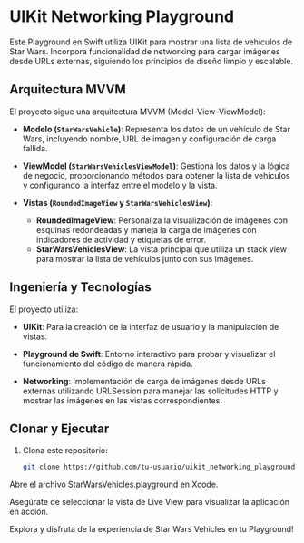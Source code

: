 # UIKit Networking Playground

Este Playground en Swift utiliza UIKit para mostrar una lista de vehículos de Star Wars. Incorpora funcionalidad de networking para cargar imágenes desde URLs externas, siguiendo los principios de diseño limpio y escalable.

## Arquitectura MVVM

El proyecto sigue una arquitectura MVVM (Model-View-ViewModel):

- **Modelo (`StarWarsVehicle`)**: Representa los datos de un vehículo de Star Wars, incluyendo nombre, URL de imagen y configuración de carga fallida.
  
- **ViewModel (`StarWarsVehiclesViewModel`)**: Gestiona los datos y la lógica de negocio, proporcionando métodos para obtener la lista de vehículos y configurando la interfaz entre el modelo y la vista.

- **Vistas (`RoundedImageView` y `StarWarsVehiclesView`)**:
  - **RoundedImageView**: Personaliza la visualización de imágenes con esquinas redondeadas y maneja la carga de imágenes con indicadores de actividad y etiquetas de error.
  - **StarWarsVehiclesView**: La vista principal que utiliza un stack view para mostrar la lista de vehículos junto con sus imágenes.

## Ingeniería y Tecnologías

El proyecto utiliza:

- **UIKit**: Para la creación de la interfaz de usuario y la manipulación de vistas.
  
- **Playground de Swift**: Entorno interactivo para probar y visualizar el funcionamiento del código de manera rápida.

- **Networking**: Implementación de carga de imágenes desde URLs externas utilizando URLSession para manejar las solicitudes HTTP y mostrar las imágenes en las vistas correspondientes.

## Clonar y Ejecutar

1. Clona este repositorio:

   ```bash
   git clone https://github.com/tu-usuario/uikit_networking_playground.git
   
  Abre el archivo StarWarsVehicles.playground en Xcode.

  Asegúrate de seleccionar la vista de Live View para visualizar la aplicación en acción.

  Explora y disfruta de la experiencia de Star Wars Vehicles en tu Playground!
    
